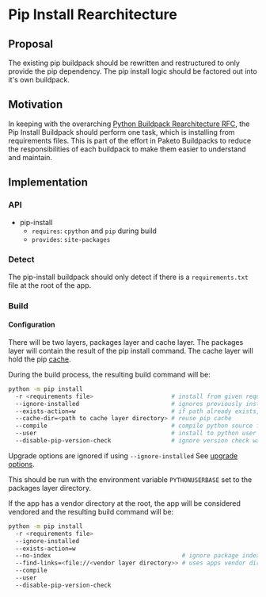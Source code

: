 # Pip Install Rearchitecture
## Proposal
The existing pip buildpack should be rewritten and restructured to only provide the pip dependency. The pip install logic should be factored out into it's own buildpack.

## Motivation
In keeping with the overarching [Python Buildpack Rearchitecture RFC](https://github.com/paketo-community/pip/blob/main/rfcs/0001-pip-rearchitecture.md), the Pip Install Buildpack should perform one task, which is installing from requirements files. This is part of the effort in Paketo Buildpacks to reduce the responsibilities of each buildpack to make them easier to understand and maintain.

## Implementation
### API
- pip-install
  - `requires`: `cpython` and `pip` during build 
  - `provides`: `site-packages`

### Detect
The pip-install buildpack should only detect if there is a `requirements.txt` file at the root of the app.

### Build
#### Configuration
There will be two layers, packages layer and cache layer. 
The packages layer will contain the result of the pip install command.
The cache layer will hold the pip [cache](https://pip.pypa.io/en/stable/reference/pip_install/#caching).

During the build process, the resulting build command will be:
```bash
python -m pip install
  -r <requirements file>                      # install from given requirements file 
  --ignore-installed                          # ignores previously installed packages
  --exists-action=w                           # if path already exists, wipe before installation
  --cache-dir=<path to cache layer directory> # reuse pip cache
  --compile                                   # compile python source files to bytecode
  --user                                      # install to python user install directory set by PYTHONUSERBASE
  --disable-pip-version-check                 # ignore version check warning
```
Upgrade options are ignored if using `--ignore-installed` See [upgrade options](https://pip.pypa.io/en/stable/development/architecture/upgrade-options/).

This should be run with the environment variable `PYTHONUSERBASE` set to the packages layer directory.

If the app has a vendor directory at the root, the app will be considered vendored and the resulting build command will be:
```bash
python -m pip install
  -r <requirements file>
  --ignore-installed
  --exists-action=w
  --no-index                                     # ignore package index, uses --find-links URLs 
  --find-links=<file://<vendor layer directory>> # uses apps vendor directory
  --compile
  --user
  --disable-pip-version-check
```

